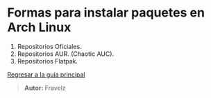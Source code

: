 # Formas para instalar paquetes en Arch Linux

1. Repositorios Oficiales.
2. Repositorios AUR. (Chaotic AUC).
3. Repositorios Flatpak.

[Regresar a la guía principal](./../readme.md)

> **Autor:** Fravelz
